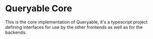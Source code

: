 # Queryable Core

This is the core implementation of Queryable, it's a typescript project defining interfaces for use by the other frontends as well as for the backends.
